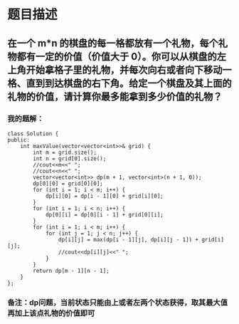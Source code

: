 # 题目描述
## 在一个 m*n 的棋盘的每一格都放有一个礼物，每个礼物都有一定的价值（价值大于 0）。你可以从棋盘的左上角开始拿格子里的礼物，并每次向右或者向下移动一格、直到到达棋盘的右下角。给定一个棋盘及其上面的礼物的价值，请计算你最多能拿到多少价值的礼物？
### 我的题解：
```
class Solution {
public:
    int maxValue(vector<vector<int>>& grid) {
        int m = grid.size();
        int n = grid[0].size();
        //cout<<m<<" ";
        //cout<<n<<" ";
        vector<vector<int>> dp(m + 1, vector<int>(n + 1, 0));
        dp[0][0] = grid[0][0];
        for (int i = 1; i < m; i++) {
            dp[i][0] = dp[i - 1][0] + grid[i][0];
        }
        for (int i = 1; i < n; i++) {
            dp[0][i] = dp[0][i - 1] + grid[0][i];
        }
        for (int i = 1; i < m; i++) {
            for (int j = 1; j < n; j++) {
                dp[i][j] = max(dp[i - 1][j], dp[i][j - 1]) + grid[i][j];
                //cout<<dp[i][j]<<" ";
            }
        }
        return dp[m - 1][n - 1];
    }
};
```
### **备注**：dp问题，当前状态只能由上或者左两个状态获得，取其最大值再加上该点礼物的价值即可